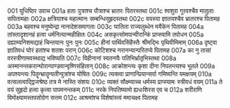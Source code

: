 001  युधिष्ठिर उवाच
001a हताः पुत्राश्च पौत्राश्च भ्रातरः पितरस्तथा
001c श्वशुरा गुरवश्चैव मातुलाः सपितामहाः
002a क्षत्रियाश्च महात्मानः सम्बन्धिसुहृदस्तथा
002c वयस्या ज्ञातयश्चैव भ्रातरश्च पितामह
003a बहवश्च मनुष्येन्द्रा नानादेशसमागताः
003c घातिता राज्यलुब्धेन मयैकेन पितामह
004a तांस्तादृशानहं हत्वा धर्मनित्यान्महीक्षितः
004c असकृत्सोमपान्वीरान्किं प्राप्स्यामि तपोधन
005a दह्याम्यनिशमद्याहं चिन्तयानः पुनः पुनः
005c हीनां पार्थिवसिंहैस्तैः श्रीमद्भिः पृथिवीमिमाम्
006a दृष्ट्वा ज्ञातिवधं घोरं हतांश्च शतशः परान्
006c कोटिशश्च नरानन्यान्परितप्ये पितामह
007a का नु तासां वरस्त्रीणामवस्थाद्य भविष्यति
007c विहीनानां स्वतनयैः पतिभिर्भ्रातृभिस्तथा
008a अस्मानन्तकरान्घोरान्पाण्डवान्वृष्णिसंहितान्
008c आक्रोशन्त्यः कृशा दीना निपतन्त्यश्च भूतले
009a अपश्यन्त्यः पितॄन्भ्रातॄन्पतीन्पुत्रांश्च योषितः
009c त्यक्त्वा प्राणान्प्रियान्सर्वा गमिष्यन्ति यमक्षयम्
010a वत्सलत्वाद्द्विजश्रेष्ठ तत्र मे नास्ति संशयः
010c व्यक्तं सौक्ष्म्याच्च धर्मस्य प्राप्स्यामः स्त्रीवधं वयम्
011a ते वयं सुहृदो हत्वा कृत्वा पापमनन्तकम्
011c नरके निपतिष्यामो ह्यधःशिरस एव च
012a शरीराणि विमोक्ष्यामस्तपसोग्रेण सत्तम
012c आश्रमांश्च विशेषांस्त्वं ममाचक्ष्व पितामह

